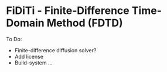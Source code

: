 
<h1>FiDiTi - Finite-Difference Time-Domain Method (FDTD)</h1>



To Do:
* Finite-difference diffusion solver?
* Add license
* Build-system ...
